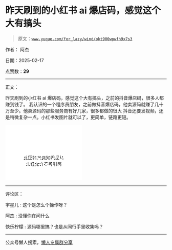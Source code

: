 # 昨天刷到的小红书 ai 爆店码，感觉这个大有搞头

> 原文：[`www.yuque.com/for_lazy/wind/okt900wpwfh9x7s3`](https://www.yuque.com/for_lazy/wind/okt900wpwfh9x7s3)

作者： 阿杰

日期：2025-02-17

点赞数：**29**

* * *

正文：

昨天刷到的小红书 ai 爆店码，感觉这个大有搞头，之前的抖音爆店码，很多人都赚到钱了。
我认识的一个程序员朋友，之前做抖音爆店码，他卖源码就赚了几十万至少。他卖源码的那些服务商有好几家，很多都做的很大
抖音还要发视频，还是稍微复杂一点。小红书发图片就可以了，更简单，链路更短。

![](img/7c55a5c75ecaf3b081f00fc997189698.png "None")

* * *

评论区：

宇星儿 : 这个是怎么个操作呀？

阿杰 : 没懂你在问什么

快乐柠檬 : 源码哪里搞？也是从同行手里收集吗？

* * *

公众号懒人搜索，[懒人专属群分享](https://lazybook.fun/#/blog/group)
